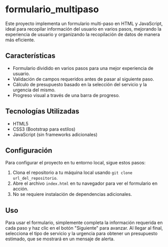 # formulario_multipaso

Este proyecto implementa un formulario multi-paso en HTML y JavaScript, ideal para recopilar información del usuario en varios pasos, mejorando la experiencia de usuario y organizando la recopilación de datos de manera más eficiente.

## Características

- Formulario dividido en varios pasos para una mejor experiencia de usuario.
- Validación de campos requeridos antes de pasar al siguiente paso.
- Cálculo de presupuesto basado en la selección del servicio y la urgencia del mismo.
- Progreso visual a través de una barra de progreso.

## Tecnologías Utilizadas

- HTML5
- CSS3 (Bootstrap para estilos)
- JavaScript (sin frameworks adicionales)

## Configuración

Para configurar el proyecto en tu entorno local, sigue estos pasos:

1. Clona el repositorio a tu máquina local usando `git clone url_del_repositorio`.
2. Abre el archivo `index.html` en tu navegador para ver el formulario en acción.
3. No se requiere instalación de dependencias adicionales.

## Uso

Para usar el formulario, simplemente completa la información requerida en cada paso y haz clic en el botón "Siguiente" para avanzar. Al llegar al final, selecciona el tipo de servicio y la urgencia para obtener un presupuesto estimado, que se mostrará en un mensaje de alerta.